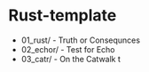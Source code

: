 # Rust-template

+ 01_rust/ - Truth or Consequnces
+ 02_echor/ - Test for Echo
+ 03_catr/ - On the Catwalk
t 